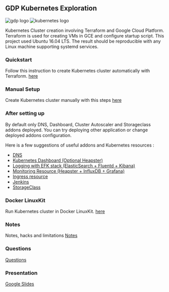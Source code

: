 ## GDP Kubernetes Exploration
![gdp logo](https://gdpventure.com/sites/all/themes/gdp_desktop/images/gdp-logo.png)
![kubernetes logo](https://www.devopsnexus.com/user/pages/03.consultancy-areas/01.containerization/_technologies/kubernetes_logo.png)


Kubernetes Cluster creation involving  Terraform and Google Cloud Platform. 
Terraform is used for creating VMs in GCE and configure startup script.
This project used Ubuntu 16.04 LTS. The result should be reproducible with any Linux machine supporting systemd services.


### Quickstart
Follow this instruction to create Kubernetes cluster automatically with Terraform.
[here](Documentation/quickstart.md)


### Manual Setup
Create Kubernetes cluster manually with this steps
[here](Documentation/manual_setup.md)


### After setting up
By default only DNS, Dashboard, Cluster Autoscaler and Storageclass addons deployed.
You can try deploying other application or change deployed addons configuration.

Here is a few suggestions of useful addons and Kubernetes resources :
- [DNS](Documentation/addons/dns.md)
- [Kubernetes Dashboard (Optional Heapster)](Documentation/addons/dashboard.md)
- [Logging with EFK stack (ElasticSearch + Fluentd + Kibana)](Documentation/addons/logging.md)
- [Monitoring Resource (Heapster + InfluxDB + Grafana)](Documentation/addons/monitor.md)
- [Ingress resource](Documentation/addons/ingress.md)
- [Jenkins](Documentation/addons/jenkins.md)
- [StorageClass](Documentation/addons/storage.md)


### Docker LinuxKit
Run Kubernetes cluster in Docker LinuxKit.
[here](Documentation/linuxkit.md)

### Notes
Notes, hacks and limitations [Notes](Notes.md)


### Questions
[Questions](Questions.md)


### Presentation
[Google Slides](https://docs.google.com/presentation/d/1tl7aIaKDEqyuU9VEx__fnUklybM0u7ZOq-AM2w0h4pA/edit?usp=sharing)